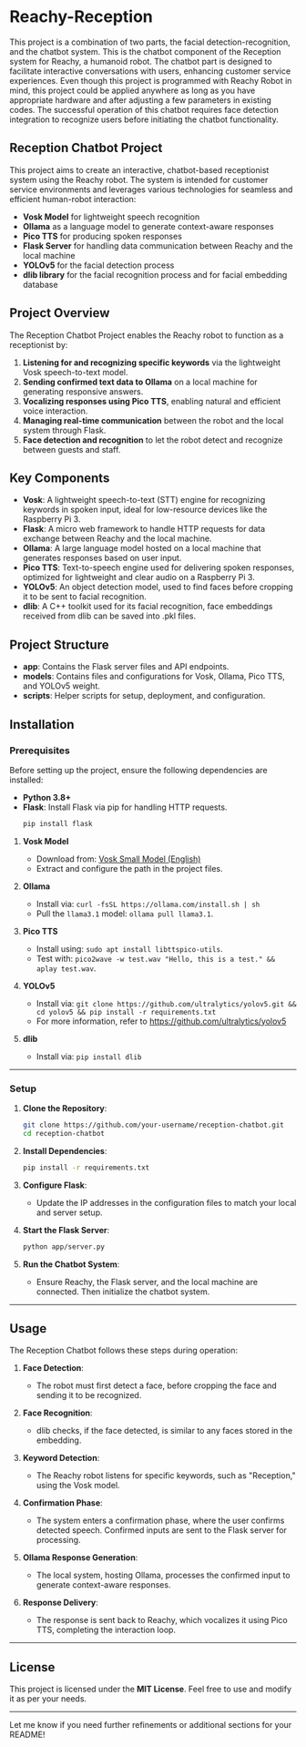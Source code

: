 # Reachy-Reception

This project is a combination of two parts, the facial detection-recognition, and the chatbot system.
This is the chatbot component of the Reception system for Reachy, a humanoid robot. The chatbot part is designed to facilitate interactive conversations with users, enhancing customer service experiences. 
Even though this project is programmed with Reachy Robot in mind, this project could be applied anywhere as long as you have appropriate hardware and after adjusting a few parameters in existing codes.
The successful operation of this chatbot requires face detection integration to recognize users before initiating the chatbot functionality.

## Reception Chatbot Project

This project aims to create an interactive, chatbot-based receptionist system using the Reachy robot. The system is intended for customer service environments and leverages various technologies for seamless and efficient human-robot interaction:
- **Vosk Model** for lightweight speech recognition
- **Ollama** as a language model to generate context-aware responses
- **Pico TTS** for producing spoken responses
- **Flask Server** for handling data communication between Reachy and the local machine
- **YOLOv5** for the facial detection process
- **dlib library** for the facial recognition process and for facial embedding database

## Project Overview

The Reception Chatbot Project enables the Reachy robot to function as a receptionist by:
1. **Listening for and recognizing specific keywords** via the lightweight Vosk speech-to-text model.
2. **Sending confirmed text data to Ollama** on a local machine for generating responsive answers.
3. **Vocalizing responses using Pico TTS**, enabling natural and efficient voice interaction.
4. **Managing real-time communication** between the robot and the local system through Flask.
5. **Face detection and recognition** to let the robot detect and recognize between guests and staff.

## Key Components

- **Vosk**: A lightweight speech-to-text (STT) engine for recognizing keywords in spoken input, ideal for low-resource devices like the Raspberry Pi 3.
- **Flask**: A micro web framework to handle HTTP requests for data exchange between Reachy and the local machine.
- **Ollama**: A large language model hosted on a local machine that generates responses based on user input.
- **Pico TTS**: Text-to-speech engine used for delivering spoken responses, optimized for lightweight and clear audio on a Raspberry Pi 3.
- **YOLOv5**: An object detection model, used to find faces before cropping it to be sent to facial recognition. 
- **dlib**: A C++ toolkit used for its facial recognition, face embeddings received from dlib can be saved into .pkl files.

## Project Structure

- **app**: Contains the Flask server files and API endpoints.
- **models**: Contains files and configurations for Vosk, Ollama, Pico TTS, and YOLOv5 weight.
- **scripts**: Helper scripts for setup, deployment, and configuration.

## Installation

### Prerequisites
Before setting up the project, ensure the following dependencies are installed:

- **Python 3.8+**
- **Flask**: Install Flask via pip for handling HTTP requests.
    ```bash
    pip install flask
    ```
1. **Vosk Model**
   - Download from: [Vosk Small Model (English)](https://alphacephei.com/vosk/models/vosk-model-small-en-us-0.15.zip)
   - Extract and configure the path in the project files.

2. **Ollama**
   - Install via: `curl -fsSL https://ollama.com/install.sh | sh`
   - Pull the `llama3.1` model: `ollama pull llama3.1`.

3. **Pico TTS**
   - Install using: `sudo apt install libttspico-utils`.
   - Test with: `pico2wave -w test.wav "Hello, this is a test." && aplay test.wav`.

4. **YOLOv5**
   - Install via: `git clone https://github.com/ultralytics/yolov5.git && cd yolov5 && pip install -r requirements.txt`
   - For more information, refer to https://github.com/ultralytics/yolov5

5. **dlib**
   - Install via: `pip install dlib`
---

### Setup

1. **Clone the Repository**:
    ```bash
    git clone https://github.com/your-username/reception-chatbot.git
    cd reception-chatbot
    ```

2. **Install Dependencies**:
    ```bash
    pip install -r requirements.txt
    ```

3. **Configure Flask**:
   - Update the IP addresses in the configuration files to match your local and server setup.

4. **Start the Flask Server**:
    ```bash
    python app/server.py
    ```

5. **Run the Chatbot System**:
   - Ensure Reachy, the Flask server, and the local machine are connected. Then initialize the chatbot system.

---

## Usage

The Reception Chatbot follows these steps during operation:

1. **Face Detection**:
   - The robot must first detect a face, before cropping the face and sending it to be recognized.

2. **Face Recognition**:
   - dlib checks, if the face detected, is similar to any faces stored in the embedding.

4. **Keyword Detection**: 
   - The Reachy robot listens for specific keywords, such as "Reception," using the Vosk model.
   
5. **Confirmation Phase**:
   - The system enters a confirmation phase, where the user confirms detected speech. Confirmed inputs are sent to the Flask server for processing.

6. **Ollama Response Generation**:
   - The local system, hosting Ollama, processes the confirmed input to generate context-aware responses.

7. **Response Delivery**:
   - The response is sent back to Reachy, which vocalizes it using Pico TTS, completing the interaction loop.

---


## License

This project is licensed under the **MIT License**. Feel free to use and modify it as per your needs.

---

Let me know if you need further refinements or additional sections for your README!
